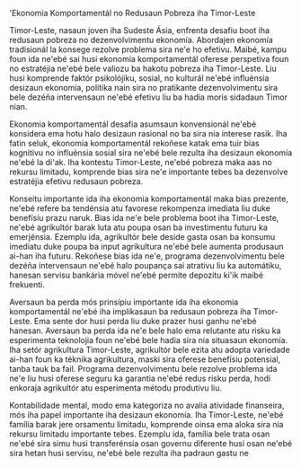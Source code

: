 'Ekonomia Komportamentál no Redusaun Pobreza iha Timor-Leste

Timor-Leste, nasaun joven iha Sudeste Ásia, enfrenta desafiu boot iha redusaun pobreza no dezenvolvimentu ekonomía. Abordajen ekonomía tradisionál la konsege rezolve problema sira ne'e ho efetivu. Maibé, kampu foun ida ne'ebé sai husi ekonomia komportamentál oferese perspetiva foun no estratéjia ne'ebé bele valiozu ba hakotu pobreza iha Timor-Leste. Liu husi komprende faktór psikolójiku, sosial, no kulturál ne'ebé influénsia desizaun ekonomía, polítika nain sira no pratikante dezenvolvimentu sira bele dezéña intervensaun ne'ebé efetivu liu ba hadia moris sidadaun Timor nian.

Ekonomia komportamentál desafia asumsaun konvensionál ne'ebé konsidera ema hotu halo desizaun rasional no ba sira nia interese rasik. Iha fatin seluk, ekonomia komportamentál rekoñese katak ema tuir bias kognitivu no influénsia sosial sira ne'ebé bele rezulta iha desizaun ekonomía ne'ebé la di'ak. Iha kontestu Timor-Leste, ne'ebé pobreza maka aas no rekursu limitadu, komprende bias sira ne'e importante tebes ba dezenvolve estratéjia efetivu redusaun pobreza.

Konseitu importante ida iha ekonomia komportamentál maka bias prezente, ne'ebé refere ba tendénsia atu favorese rekompenza imediata liu duke benefísiu prazu naruk. Bias ida ne'e bele problema boot iha Timor-Leste, ne'ebé agrikultór barak luta atu poupa osan ba investimentu futuru ka emerjénsia. Ezemplu ida, agrikultór bele deside gasta osan ba konsumu imediatu duke poupa ba input agrikultura ne'ebé bele aumenta produsaun ai-han iha futuru. Rekoñese bias ida ne'e, programa dezenvolvimentu bele dezéña intervensaun ne'ebé halo poupança sai atrativu liu ka automátiku, hanesan servisu bankária móvel ne'ebé permite depozitu ki'ik maibé frekuenti.

Aversaun ba perda mós prinsípiu importante ida iha ekonomia komportamentál ne'ebé iha implikasaun ba redusaun pobreza iha Timor-Leste. Ema sente dor husi perda liu duke prazer husi ganhu ne'ebé hanesan. Aversaun ba perda ida ne'e bele halo ema relutante atu risku ka esperimenta teknolojia foun ne'ebé bele hadia sira nia situasaun ekonomía. Iha setór agrikultura Timor-Leste, agrikultór bele ezita atu adopta variedade ai-han foun ka téknika agrikultura, maski sira oferese benefísiu potensial, tanba tauk ba fail. Programa dezenvolvimentu bele rezolve problema ida ne'e liu husi oferese seguru ka garantia ne'ebé redus risku perda, hodi enkoraja agrikultór atu esperimenta métodu produtivu liu.

Kontabilidade mental, modo ema kategoriza no avalia atividade finanseira, mós iha papel importante iha desizaun ekonomía. Iha Timor-Leste, ne'ebé família barak jere orsamentu limitadu, komprende oinsa ema aloka sira nia rekursu limitadu importante tebes. Ezemplu ida, família bele trata osan ne'ebé sira simu husi transferénsia osan governu diferente husi osan ne'ebé sira hetan husi servisu, ne'ebé bele rezulta iha padraun gastu ne